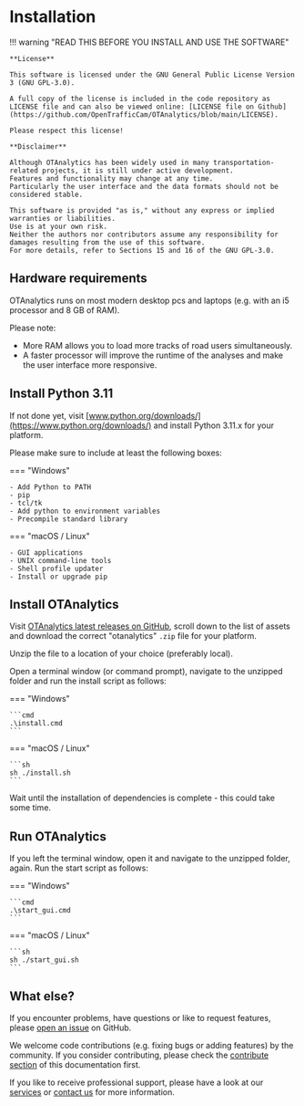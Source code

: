 # Installation

!!! warning "READ THIS BEFORE YOU INSTALL AND USE THE SOFTWARE"

    **License**

    This software is licensed under the GNU General Public License Version 3 (GNU GPL-3.0).

    A full copy of the license is included in the code repository as LICENSE file and can also be viewed online: [LICENSE file on Github](https://github.com/OpenTrafficCam/OTAnalytics/blob/main/LICENSE).
    
    Please respect this license!

    **Disclaimer**

    Although OTAnalytics has been widely used in many transportation-related projects, it is still under active development.
    Features and functionality may change at any time.
    Particularly the user interface and the data formats should not be considered stable.

    This software is provided "as is," without any express or implied warranties or liabilities.
    Use is at your own risk.
    Neither the authors nor contributors assume any responsibility for damages resulting from the use of this software.
    For more details, refer to Sections 15 and 16 of the GNU GPL-3.0.

## Hardware requirements

OTAnalytics runs on most modern desktop pcs and laptops (e.g. with an i5 processor and 8 GB of RAM).

Please note:

- More RAM allows you to load more tracks of road users simultaneously.
- A faster processor will improve the runtime of the analyses and make the user interface more responsive.

## Install Python 3.11

If not done yet, visit [www.python.org/downloads/](https://www.python.org/downloads/) and install Python 3.11.x for your platform.

Please make sure to include at least the following boxes:

=== "Windows"

    - Add Python to PATH
    - pip
    - tcl/tk
    - Add python to environment variables
    - Precompile standard library

=== "macOS / Linux"

    - GUI applications
    - UNIX command-line tools
    - Shell profile updater
    - Install or upgrade pip

## Install OTAnalytics

Visit [OTAnalytics latest releases on GitHub][1], scroll down to the list of assets and download the correct "otanalytics" `.zip` file for your platform.

Unzip the file to a location of your choice (preferably local).

Open a terminal window (or command prompt), navigate to the unzipped folder and run the install script as follows:

=== "Windows"

    ```cmd
    .\install.cmd
    ```

=== "macOS / Linux"

    ```sh 
    sh ./install.sh
    ```

Wait until the installation of dependencies is complete - this could take some time.

## Run OTAnalytics

If you left the terminal window, open it and navigate to the unzipped folder, again.
Run the start script as follows:

=== "Windows"

    ```cmd
    .\start_gui.cmd
    ```

=== "macOS / Linux"

    ```sh 
    sh ./start_gui.sh
    ```

## What else?

If you encounter problems, have questions or like to request features, please [open an issue](https://github.com/OpenTrafficCam/OTAnalytics/issues/new) on GitHub.

We welcome code contributions (e.g. fixing bugs or adding features) by the community.
If you consider contributing, please check the [contribute section](https://opentrafficcam.org/contribute/) of this documentation first.

If you like to receive professional support, please have a look at our [services](https://opentrafficcam.org/pricing/) or [contact us](mailto:team@opentrafficcam.org) for more information.

[1]: https://github.com/OpenTrafficCam/OTAnalytics/releases/latest
